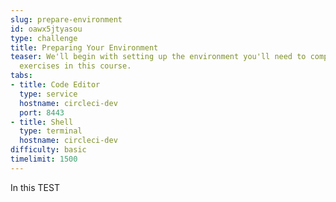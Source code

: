 ```yaml
---
slug: prepare-environment
id: oawx5jtyasou
type: challenge
title: Preparing Your Environment
teaser: We'll begin with setting up the environment you'll need to complete the hands-on
  exercises in this course.
tabs:
- title: Code Editor
  type: service
  hostname: circleci-dev
  port: 8443
- title: Shell
  type: terminal
  hostname: circleci-dev
difficulty: basic
timelimit: 1500
---
```


In this TEST
